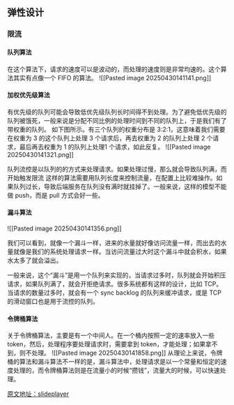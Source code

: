 


























## 弹性设计

### 限流
#### 队列算法
在这个算法下，请求的速度可以是波动的，而处理的速度则是非常均速的。这个算法其实有点像一个 FIFO 的算法。
![[Pasted image 20250430141141.png]]

#### 加权优先级算法
有优先级的队列可能会导致低优先级队列长时间得不到处理。为了避免低优先级的队列被饿死，一般来说是分配不同比例的处理时间到不同的队列上，于是我们有了带权重的队列。
如下图所示。有三个队列的权重分布是 3:2:1，这意味着我们需要在权重为 3 的这个队列上处理 3 个请求后，再去权重为 2 的队列上处理 2 个请求，最后再去权重为 1 的队列上处理1 个请求，如此反复。
![[Pasted image 20250430141321.png]]

队列流控是以队列的的方式来处理请求。如果处理过慢，那么就会导致队列满，而开始触发限流
这样的算法需要用队列长度来控制流量，在配置上比较难操作。如果队列过长，导致后端服务在队列没有满时就挂掉了。一般来说，这样的模型不能做 push，而是 pull 方式会好一些。
#### 漏斗算法
![[Pasted image 20250430141356.png]]

我们可以看到，就像一个漏斗一样，进来的水量就好像访问流量一样，而出去的水量就像是我们的系统处理请求一样。当访问流量过大时这个漏斗中就会积水，如果水太多了就会溢出。

一般来说，这个“漏斗”是用一个队列来实现的，当请求过多时，队列就会开始积压请求，如果队列满了，就会开拒绝请求。很多系统都有这样的设计，比如 TCP。当请求的数量过多时，就会有一个 sync backlog 的队列来缓冲请求，或是 TCP 的滑动窗口也是用于流控的队列。

#### 令牌桶算法
关于令牌桶算法，主要是有一个中间人。在一个桶内按照一定的速率放入一些 token，然后，处理程序要处理请求时，需要拿到 token，才能处理；如果拿不到，则不处理。
![[Pasted image 20250430141858.png]]
从理论上来说，令牌桶的算法和漏斗算法不一样的是，漏斗算法中，处理请求是以一个常量和恒定的速度处理的，而令牌桶算法则是在流量小的时候“攒钱”，流量大的时候，可以快速处理。

[原文地址：slideplayer](https://slideplayer.com/slide/5024938/)
